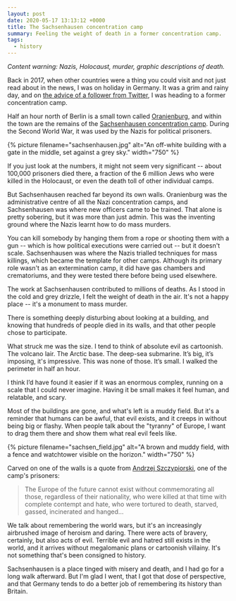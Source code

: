 ```yaml
---
layout: post
date: 2020-05-17 13:13:12 +0000
title: The Sachsenhausen concentration camp
summary: Feeling the weight of death in a former concentration camp.
tags:
  - history
---
```


*Content warning: Nazis, Holocaust, murder, graphic descriptions of death.*

Back in 2017, when other countries were a thing you could visit and not just read about in the news, I was on holiday in Germany.
It was a grim and rainy day, and on [the advice of a follower from Twitter](https://twitter.com/chailey_/status/912817920987815938), I was heading to a former concentration camp.

Half an hour north of Berlin is a small town called [Oranienburg], and within the town are the remains of the [Sachsenhausen concentration camp].
During the Second World War, it was used by the Nazis for political prisoners.

{%
  picture
  filename="sachsenhausen.jpg"
  alt="An off-white building with a gate in the middle, set against a grey sky."
  width="750"
%}

If you just look at the numbers, it might not seem very significant -- about 100,000 prisoners died there, a fraction of the 6&nbsp;million Jews who were killed in the Holocaust, or even the death toll of other individual camps.

But Sachsenhausen reached far beyond its own walls.
Oranienburg was the administrative centre of all the Nazi concentration camps, and Sachsenhausen was where new officers came to be trained.
That alone is pretty sobering, but it was more than just admin.
This was the inventing ground where the Nazis learnt how to do mass murders.

You can kill somebody by hanging them from a rope or shooting them with a gun -- which is how political executions were carried out -- but it doesn't scale.
Sachsenhausen was where the Nazis trialled techniques for mass killings, which became the template for other camps.
Although its primary role wasn't as an extermination camp, it did have gas chambers and crematoriums, and they were tested there before being used elsewhere.

The work at Sachsenhausen contributed to millions of deaths.
As I stood in the cold and grey drizzle, I felt the weight of death in the air.
It's not a happy place -- it's a monument to mass murder.

There is something deeply disturbing about looking at a building, and knowing that hundreds of people died in its walls, and that other people chose to participate.

What struck me was the size.
I tend to think of absolute evil as cartoonish. The volcano lair. The Arctic base. The deep-sea submarine. It’s big, it’s imposing, it's impressive.
This was none of those. It’s small. I walked the perimeter in half an hour.

I think I’d have found it easier if it was an enormous complex, running on a scale that I could never imagine.
Having it be small makes it feel human, and relatable, and scary.

Most of the buildings are gone, and what's left is a muddy field.
But it's a reminder that humans can be awful, that evil exists, and it creeps in without being big or flashy.
When people talk about the "tyranny" of Europe, I want to drag them there and show them what real evil feels like.

{%
  picture
  filename="sachsen_field.jpg"
  alt="A brown and muddy field, with a fence and watchtower visible on the horizon."
  width="750"
%}

Carved on one of the walls is a quote from [Andrzej Szczypiorski], one of the camp's prisoners:

> The Europe of the future cannot exist without commemorating all those, regardless of their nationality, who were killed at that time with complete contempt and hate, who were tortured to death, starved, gassed, incinerated and hanged…

We talk about remembering the world wars, but it's an increasingly airbrushed image of heroism and daring.
There were acts of bravery, certainly, but also acts of evil.
Terrible evil and hatred still exists in the world, and it arrives without megalomanic plans or cartoonish villainy.
It's not something that's been consigned to history.

Sachsenhausen is a place tinged with misery and death, and I had go for a long walk afterward.
But I'm glad I went, that I got that dose of perspective, and that Germany tends to do a better job of remembering its history than Britain.

[Oranienburg]: https://en.wikipedia.org/wiki/Oranienburg
[Sachsenhausen concentration camp]: https://en.wikipedia.org/wiki/Sachsenhausen_concentration_camp
[Andrzej Szczypiorski]: https://en.wikipedia.org/wiki/Andrzej_Szczypiorski

